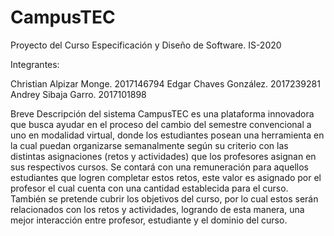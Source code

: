 # CampusTEC
Proyecto del Curso Especificación y Diseño de Software. IS-2020

Integrantes:

Christian Alpizar Monge. 2017146794
Edgar Chaves González. 2017239281
Andrey Sibaja Garro. 2017101898

Breve Descripción del sistema
CampusTEC es una plataforma innovadora que busca ayudar en el proceso del cambio del semestre convencional a uno en modalidad virtual, donde los estudiantes posean una herramienta en la cual puedan organizarse semanalmente según su criterio con las distintas asignaciones (retos y actividades) que los profesores asignan en sus respectivos cursos. Se contará con una remuneración para aquellos estudiantes que logren completar estos retos, este valor es asignado por el profesor el cual cuenta con una cantidad establecida para el curso. También se pretende cubrir los objetivos del curso, por lo cual estos serán relacionados con los retos y actividades, logrando de esta manera, una mejor interacción entre profesor, estudiante y el dominio del curso.

